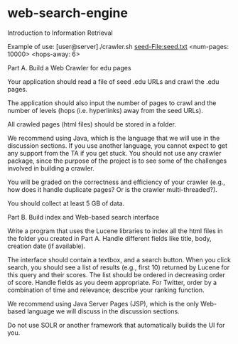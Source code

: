web-search-engine
=================

Introduction to Information Retrieval

Example of use:
[user@server]./crawler.sh <seed-File:seed.txt> <num-pages: 10000> <hops-away: 6>  <output-dir>


Part A.
Build a Web Crawler for edu pages

Your application should read a file of seed .edu URLs and crawl the .edu pages.

The application should also input the number of pages to crawl and the number of levels (hops (i.e. hyperlinks) away from the seed URLs).

All crawled pages (html files) should be stored in a folder.

We recommend using Java, which is the language that we will use in the discussion sections. If you use another language, you cannot expect to get any support from the TA if you get stuck. You should not use any crawler package, since the purpose of the project is to see some of the challenges involved in building a crawler.

You will be graded on the correctness and efficiency of your crawler (e.g., how does it handle duplicate pages? Or is the crawler multi-threaded?).

You should collect at least 5 GB of data.


Part B.
Build index and Web-based search interface

Write a program that uses the Lucene libraries to index all the html files in the folder you created in Part A. Handle different fields like title, body, creation date (if available).


The interface should contain a textbox, and a search button. When you click search, you should see a list of results (e.g., first 10) returned by Lucene for this query and their scores.  The list should be ordered in decreasing order of score. Handle fields as you deem appropriate. For Twitter, order by a combination of time and relevance; describe your ranking function.

We recommend using Java Server Pages (JSP), which is the only Web-based language we will discuss in the discussion sections.

Do not use SOLR or another framework that automatically builds the UI for you.

